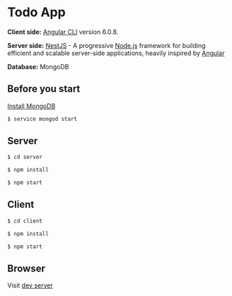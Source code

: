 # Todo App

**Client side:** [Angular CLI](https://github.com/angular/angular-cli) version 6.0.8.  
  
**Server side:** [NestJS](https://nestjs.com/) - A progressive <a href="http://nodejs.org" target="blank">Node.js</a> framework for building efficient and scalable server-side applications, heavily inspired by <a href="https://angular.io" target="blank">Angular</a>  
  
**Database:** MongoDB

## Before you start

[Install MongoDB](https://docs.mongodb.com/manual/installation/)

```bash 
$ service mongod start
```


## Server

```bash
$ cd server
```

```bash
$ npm install
```

```bash
$ npm start
```

## Client

```bash
$ cd client
```

```bash
$ npm install
```

```bash
$ npm start
```

## Browser

Visit [dev server](http://localhost:4200)
